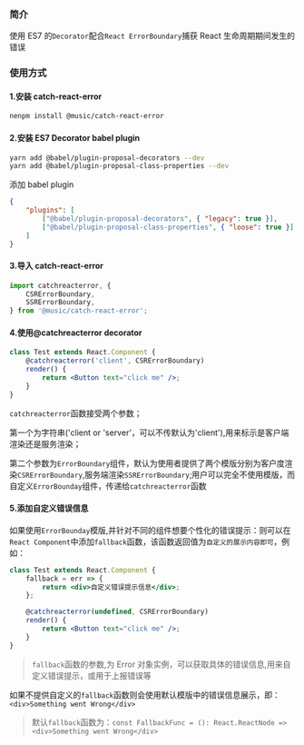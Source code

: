 ### 简介

使用 ES7 的`Decorator`配合`React ErrorBoundary`捕获 React 生命周期期间发生的错误

### 使用方式

#### 1.安装 catch-react-error

```sh
nenpm install @music/catch-react-error
```

#### 2.安装 ES7 Decorator babel plugin

```sh
yarn add @babel/plugin-proposal-decorators --dev
yarn add @babel/plugin-proposal-class-properties --dev
```

添加 babel plugin

```json
{
    "plugins": [
        ["@babel/plugin-proposal-decorators", { "legacy": true }],
        ["@babel/plugin-proposal-class-properties", { "loose": true }]
    ]
}
```

#### 3.导入 catch-react-error

```jsx
import catchreacterror, {
    CSRErrorBoundary,
    SSRErrorBoundary,
} from '@music/catch-react-error';
```

#### 4.使用@catchreacterror decorator

```jsx
class Test extends React.Component {
    @catchreacterror('client', CSRErrorBoundary)
    render() {
        return <Button text="click me" />;
    }
}
```

`catchreacterror`函数接受两个参数；

第一个为字符串('client or 'server'，可以不传默认为'client'),用来标示是客户端渲染还是服务渲染；

第二个参数为`ErrorBoundary`组件，默认为使用者提供了两个模版分别为客户度渲染`CSRErrorBoundary`,服务端渲染`SSRErrorBoundary`;用户可以完全不使用模版，而自定义`ErrorBounday`组件，传递给`catchreacterror`函数

#### 5.添加自定义错误信息

如果使用`ErrorBounday`模版,并针对不同的组件想要个性化的错误提示：则可以在`React Component`中添加`fallback`函数，该函数返回值为`自定义的展示内容即可`，例如：

```jsx
class Test extends React.Component {
    fallback = err => {
        return <div>自定义错误提示信息</div>;
    };

    @catchreacterror(undefined, CSRErrorBoundary)
    render() {
        return <Button text="click me" />;
    }
}
```

> `fallback`函数的参数,为 Error 对象实例，可以获取具体的错误信息,用来自定义错误提示，或用于上报错误等

如果不提供自定义的`fallback`函数则会使用默认模版中的错误信息展示，即：`<div>Something went Wrong</div>`

> 默认`fallback`函数为：`const FallbackFunc = (): React.ReactNode => <div>Something went Wrong</div>`
